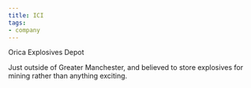 ```yaml
---
title: ICI
tags:
- company
---
```

Orica Explosives Depot

Just outside of Greater Manchester, and believed to store explosives for mining rather than anything exciting.